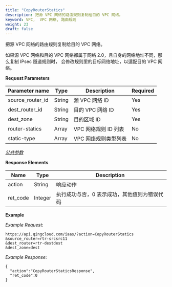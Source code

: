 ```yaml
---
title: "CopyRouterStatics"
description: 把源 VPC 网络的路由规则复制给目的 VPC 网络。
keyword: VPC,  VPC 网络, 路由规则
weight: 23
draft: false
---
```


把源 VPC 网络的路由规则复制给目的 VPC 网络。

如果源 VPC 网络和目的 VPC 网络都属于网络 2.0，且自身的网络地址不同，那么复制 IPsec 隧道规则时， 会修改规则里的目标网络地址，以适配目的 VPC 网络。

**Request Parameters**

| Parameter name   | Type   | Description          | Required |
| ---------------- | ------ | -------------------- | -------- |
| source_router_id | String | 源 VPC 网络 ID       | Yes      |
| dest_router_id   | String | 目的 VPC  网络 ID    | Yes      |
| dest_zone        | String | 目的区域 ID          | Yes      |
| router-statics   | Array  | VPC 网络规则 ID 列表 | No       |
| static-type      | Array  | VPC 网络规则类型列表 | No       |

[_公共参数_](../../get_api/parameters/)

**Response Elements**

| Name | Type | Description |
| --- | --- | --- |
| action | String | 响应动作 |
| ret_code | Integer | 执行成功与否，0 表示成功，其他值则为错误代码 |

**Example**

_Example Request_:

```
https://api.qingcloud.com/iaas/?action=CopyRouterStatics
&source_router=rtr-srcsrc11
&dest_router=rtr-destdest
&dest_zone=dest
```

_Example Response_:

```
{
  "action":"CopyRouterStaticsResponse",
  "ret_code":0
}
```
